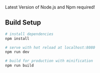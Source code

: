 Latest Version of Node.js and Npm required!

## Build Setup

``` bash
# install dependencies
npm install

# serve with hot reload at localhost:8080
npm run dev

# build for production with minification
npm run build

